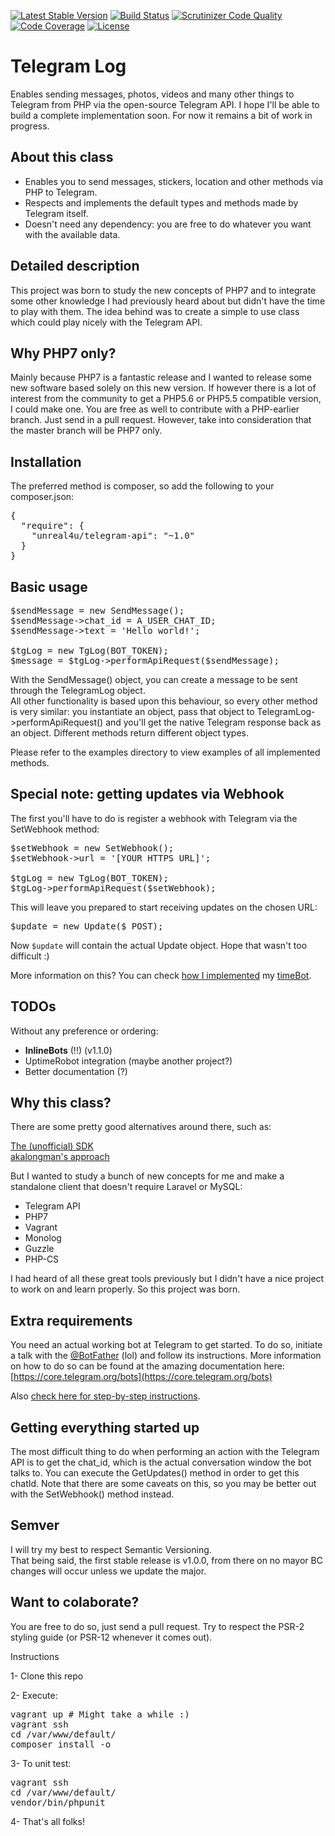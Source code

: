 [![Latest Stable Version](https://poser.pugx.org/unreal4u/telegram-api/v/stable)](https://packagist.org/packages/unreal4u/telegram-api)
[![Build Status](https://travis-ci.org/unreal4u/telegram-api.svg)](https://travis-ci.org/unreal4u/telegram-api)
[![Scrutinizer Code Quality](https://scrutinizer-ci.com/g/unreal4u/telegram-api/badges/quality-score.png?b=master)](https://scrutinizer-ci.com/g/unreal4u/telegram-api/?branch=master)
[![Code Coverage](https://scrutinizer-ci.com/g/unreal4u/telegram-api/badges/coverage.png?b=master)](https://scrutinizer-ci.com/g/unreal4u/telegram-api/?branch=master)
[![License](https://poser.pugx.org/unreal4u/telegram-api/license)](https://packagist.org/packages/unreal4u/telegram-api)

Telegram Log 
======

Enables sending messages, photos, videos and many other things to Telegram from PHP via the open-source Telegram API.
I hope I'll be able to build a complete implementation soon. For now it remains a bit of work in progress.

About this class
--------

* Enables you to send messages, stickers, location and other methods via PHP to Telegram.
* Respects and implements the default types and methods made by Telegram itself.
* Doesn't need any dependency: you are free to do whatever you want with the available data.

Detailed description
---------

This project was born to study the new concepts of PHP7 and to integrate some other knowledge I had previously heard
about but didn't have the time to play with them. The idea behind was to create a simple to use class which could
play nicely with the Telegram API. 

Why PHP7 only?
----------

Mainly because PHP7 is a fantastic release and I wanted to release some new software based solely on this new version. 
If however there is a lot of interest from the community to get a PHP5.6 or PHP5.5 compatible version, I could make one.
You are free as well to contribute with a PHP-earlier branch. Just send in a pull request. However, take into 
consideration that the master branch will be PHP7 only.

Installation
----------

The preferred method is composer, so add the following to your composer.json:

<pre>
{
  "require": {
    "unreal4u/telegram-api": "~1.0"
  }
}
</pre>

Basic usage
----------

<pre>
$sendMessage = new SendMessage();
$sendMessage->chat_id = A_USER_CHAT_ID;
$sendMessage->text = 'Hello world!';

$tgLog = new TgLog(BOT_TOKEN);
$message = $tgLog->performApiRequest($sendMessage);
</pre>

With the SendMessage() object, you can create a message to be sent through the TelegramLog object.  
All other functionality is based upon this behaviour, so every other method is very similar: you instantiate an object, 
pass that object to TelegramLog->performApiRequest() and you'll get the native Telegram response back as an object. 
Different methods return different object types. 

Please refer to the examples directory to view examples of all implemented methods.

Special note: getting updates via Webhook
---------

The first you'll have to do is register a webhook with Telegram via the SetWebhook method:

<pre>
$setWebhook = new SetWebhook();
$setWebhook->url = '[YOUR HTTPS URL]';

$tgLog = new TgLog(BOT_TOKEN);
$tgLog->performApiRequest($setWebhook);
</pre>

This will leave you prepared to start receiving updates on the chosen URL: 

<pre>
$update = new Update($_POST);
</pre>

Now <code>$update</code> will contain the actual Update object. Hope that wasn't too difficult :)

More information on this? You can check [how I implemented](https://github.com/unreal4u/tg-timebot) my 
[timeBot](https://telegram.me/TheTimeBot).

TODOs
---------

Without any preference or ordering: 

* **InlineBots** (!!) (v1.1.0)
* UptimeRobot integration (maybe another project?)
* Better documentation (?)

Why this class?
----------

There are some pretty good alternatives around there, such as: 

[The (unofficial) SDK](https://github.com/irazasyed/telegram-bot-sdk)  
[akalongman's approach](https://github.com/akalongman/php-telegram-bot)

But I wanted to study a bunch of new concepts for me and make a standalone client that doesn't require Laravel or MySQL: 

* Telegram API
* PHP7
* Vagrant
* Monolog
* Guzzle
* PHP-CS

I had heard of all these great tools previously but I didn't have a nice project to work on and learn properly. So this
project was born. 

Extra requirements
----------

You need an actual working bot at Telegram to get started. To do so, initiate a talk with the 
[@BotFather](https://telegram.me/botfather) (lol) and follow its instructions. More information on how to do so can be 
found at the amazing documentation here: [https://core.telegram.org/bots](https://core.telegram.org/bots)

Also [check here for step-by-step instructions](https://github.com/akalongman/php-telegram-bot/blob/master/README.md).

Getting everything started up
-----------

The most difficult thing to do when performing an action with the Telegram API is to get the chat_id, which is the 
actual conversation window the bot talks to. You can execute the GetUpdates() method in order to get this chatId. Note
that there are some caveats on this, so you may be better out with the SetWebhook() method instead. 

Semver
-----------

I will try my best to respect Semantic Versioning.  
That being said, the first stable release is v1.0.0, from there on no mayor BC changes will occur unless we update
the major.

Want to colaborate?
-----------

You are free to do so, just send a pull request. Try to respect the PSR-2 styling guide (or PSR-12 whenever it comes 
out). 

Instructions

1- Clone this repo

2- Execute: 
<pre>
vagrant up # Might take a while :)
vagrant ssh
cd /var/www/default/
composer install -o
</pre>

3- To unit test:
<pre>
vagrant ssh
cd /var/www/default/
vendor/bin/phpunit
</pre>

4- That's all folks!
